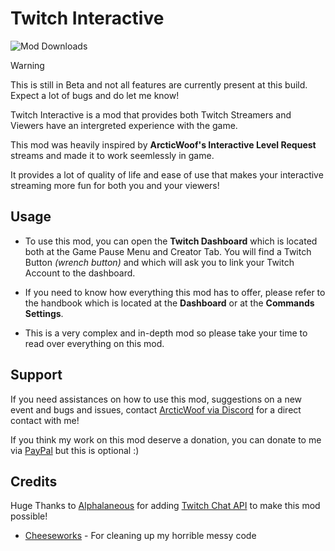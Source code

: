 # Twitch Interactive
<img alt="Mod Downloads" src="https://img.shields.io/github/downloads/DumbCaveSpider/TwitchInteractive/total?logo=geode&logoColor=ffffff&label=Downloads">

> [!WARNING]
> This is still in Beta and not all features are currently present at this build. Expect a lot of bugs and do let me know!

Twitch Interactive is a mod that provides both Twitch Streamers and Viewers have an intergreted experience with the game.

This mod was heavily inspired by **ArcticWoof's Interactive Level Request** streams and made it to work seemlessly in game.

It provides a lot of quality of life and ease of use that makes your interactive streaming more fun for both you and your viewers!
## Usage
- To use this mod, you can open the **Twitch Dashboard** which is located both at the Game Pause Menu and Creator Tab. You will find a Twitch Button *(wrench button)* and which will ask you to link your Twitch Account to the dashboard.

- If you need to know how everything this mod has to offer, please refer to the handbook which is located at the **Dashboard** or at the **Commands Settings**.

- This is a very complex and in-depth mod so please take your time to read over everything on this mod.

## Support
If you need assistances on how to use this mod, suggestions on a new event and bugs and issues, contact [ArcticWoof via Discord](https://discord.gg/gXcppxTNxC) for a direct contact with me!

If you think my work on this mod deserve a donation, you can donate to me via [PayPal](https://www.paypal.com/donate/?business=payment%40arcticwoof.com.au&item_name=Project+Donation%2FFunds&currency_code=AUD) but this is optional :)

## Credits
Huge Thanks to [Alphalaneous](https://gdbrowser.com/u/1139015) for adding [Twitch Chat API](https://geode-sdk.org/mods/alphalaneous.twitch_chat_api) to make this mod possible!
- [Cheeseworks](https://gdbrowser.com/u/6408873) - For cleaning up my horrible messy code
